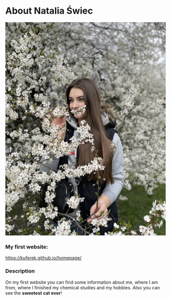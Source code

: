 # About Natalia Świec

![Natalia Świec](https://github.com/kuferek/homepage/blob/main/images/Natalia.JPG?raw=true)
### My first website:

https://kuferek.github.io/homepage/

### Description 

On my first website you can find some information about me, where I am from, where I finished my chemical studies and my hobbies. Also you can see the **sweetest cat ever**! 
